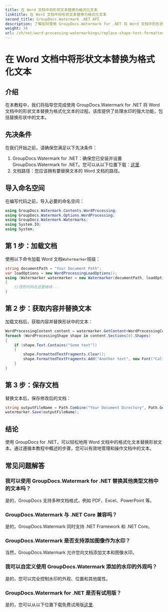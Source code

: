 ```yaml
---
title: 在 Word 文档中将形状文本替换为格式化文本
linktitle: 在 Word 文档中将形状文本替换为格式化文本
second_title: GroupDocs.Watermark .NET API
description: 了解如何使用 GroupDocs.Watermark for .NET 将 Word 文档中的形状文本替换为格式化文本。您的文档编辑功能毫不费力。
weight: 34
url: /zh/net/word-processing-watermarkings/replace-shape-text-formatted-text-word-docs/
---
```


# 在 Word 文档中将形状文本替换为格式化文本

## 介绍
在本教程中，我们将指导您完成使用 GroupDocs.Watermark for .NET 将 Word 文档中的形状文本替换为格式化文本的过程。该库提供了处理水印的强大功能，包括替换形状中的文本。
## 先决条件
在我们开始之前，请确保您满足以下先决条件：
1.  GroupDocs.Watermark for .NET：确保您已安装并设置 GroupDocs.Watermark for .NET。您可以从以下位置下载：[这里](https://releases.groupdocs.com/Watermark/net/).
2. 文档路径：您应该拥有要替换文本的 Word 文档的路径。

## 导入命名空间
在编写代码之前，导入必要的命名空间：
```csharp
using GroupDocs.Watermark.Contents.WordProcessing;
using GroupDocs.Watermark.Options.WordProcessing;
using GroupDocs.Watermark.Watermarks;
using System.IO;
using System;
```
## 第 1 步：加载文档
使用以下命令加载 Word 文档`Watermarker`班级：
```csharp
string documentPath = "Your Document Path";
var loadOptions = new WordProcessingLoadOptions();
using (Watermarker watermarker = new Watermarker(documentPath, loadOptions))
{
    //您的代码在这里继续...
}
```
## 第 2 步：获取内容并替换文本
加载文档后，获取内容并替换形状中的文本：
```csharp
WordProcessingContent content = watermarker.GetContent<WordProcessingContent>();
foreach (WordProcessingShape shape in content.Sections[0].Shapes)
{
    if (shape.Text.Contains("Some text"))
    {
        shape.FormattedTextFragments.Clear();
        shape.FormattedTextFragments.Add("Another text", new Font("Calibri", 19, FontStyle.Bold), Color.Red, Color.Aqua);
    }
}
```
## 第 3 步：保存文档
替换文本后，保存修改后的文档：
```csharp
string outputFileName = Path.Combine("Your Document Directory", Path.GetFileName(documentPath));
watermarker.Save(outputFileName);
```

## 结论
使用 GroupDocs for .NET，可以轻松地用 Word 文档中的格式化文本替换形状文本。通过遵循本教程中概述的步骤，您可以有效地管理和操作文档中的文本。

## 常见问题解答
### 我可以使用 GroupDocs.Watermark for .NET 替换其他类型文档中的文本吗？
是的，GroupDocs 支持多种文档格式，例如 PDF、Excel、PowerPoint 等。
### GroupDocs.Watermark 与 .NET Core 兼容吗？
是的，GroupDocs.Watermark 同时支持 .NET Framework 和 .NET Core。
### GroupDocs.Watermark 是否支持添加图像作为水印？
当然，GroupDocs.Watermark 允许您向文档添加文本和图像水印。
### 我可以自定义使用 GroupDocs.Watermark 添加的水印的外观吗？
是的，您可以完全控制水印的外观、位置和其他属性。
### GroupDocs.Watermark for .NET 是否有试用版？
是的，您可以从以下位置下载免费试用版[这里](https://releases.groupdocs.com/).